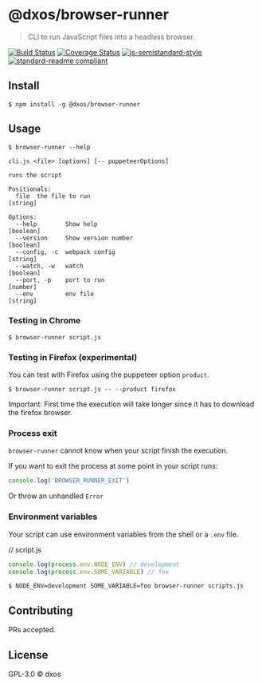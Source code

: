 # @dxos/browser-runner

> CLI to run JavaScript files into a headless browser.

[![Build Status](https://travis-ci.com/dxos/browser-runner.svg?branch=master)](https://travis-ci.com/dxos/browser-runner)
[![Coverage Status](https://coveralls.io/repos/github/dxos/browser-runner/badge.svg?branch=master)](https://coveralls.io/github/dxos/browser-runner?branch=master)
[![js-semistandard-style](https://img.shields.io/badge/code%20style-semistandard-brightgreen.svg?style=flat-square)](https://github.com/standard/semistandard)
[![standard-readme compliant](https://img.shields.io/badge/readme%20style-standard-brightgreen.svg?style=flat-square)](https://github.com/RichardLitt/standard-readme)

## Install

```
$ npm install -g @dxos/browser-runner
```

## Usage

```
$ browser-runner --help

cli.js <file> [options] [-- puppeteerOptions]

runs the script

Positionals:
  file  the file to run                                                 [string]

Options:
  --help        Show help                                              [boolean]
  --version     Show version number                                    [boolean]
  --config, -c  webpack config                                          [string]
  --watch, -w   watch                                                  [boolean]
  --port, -p    port to run                                             [number]
  --env         env file                                                [string]
```

### Testing in Chrome

```
$ browser-runner script.js
```

### Testing in Firefox (experimental)

You can test with Firefox using the puppeteer option `product`.

```
$ browser-runner script.js -- --product firefox
```

Important: First time the execution will take longer since it has to download the firefox browser.

### Process exit

`browser-runner` cannot know when your script finish the execution.

If you want to exit the process at some point in your script runs:

```javascript
console.log('BROWSER_RUNNER_EXIT')
```

 Or throw an unhandled `Error`

### Environment variables

Your script can use environment variables from the shell or a `.env` file.

// script.js
```javascript
console.log(process.env.NODE_ENV) // development
console.log(process.env.SOME_VARIABLE) // foo
```

```
$ NODE_ENV=development SOME_VARIABLE=foo browser-runner scripts.js
```

## Contributing

PRs accepted.

## License

GPL-3.0 © dxos
